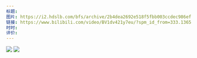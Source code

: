 ```yaml
---
标题: 
图片: https://i2.hdslb.com/bfs/archive/2b4dea2692e518f5fbb003ccdec986ef65a60d2e.jpg@518w_290h_1c_!web-video-share-cover.avif
链接: https://www.bilibili.com/video/BV1dv421y7eu/?spm_id_from=333.1365.list.card_archive.click&vd_source=e815fa5e2c428a98163e9d19be40ec58
时时: 
评价:
---
```

![](Pasted%20image%2020240207145752.png)
![](Pasted%20image%2020240207150046.png)